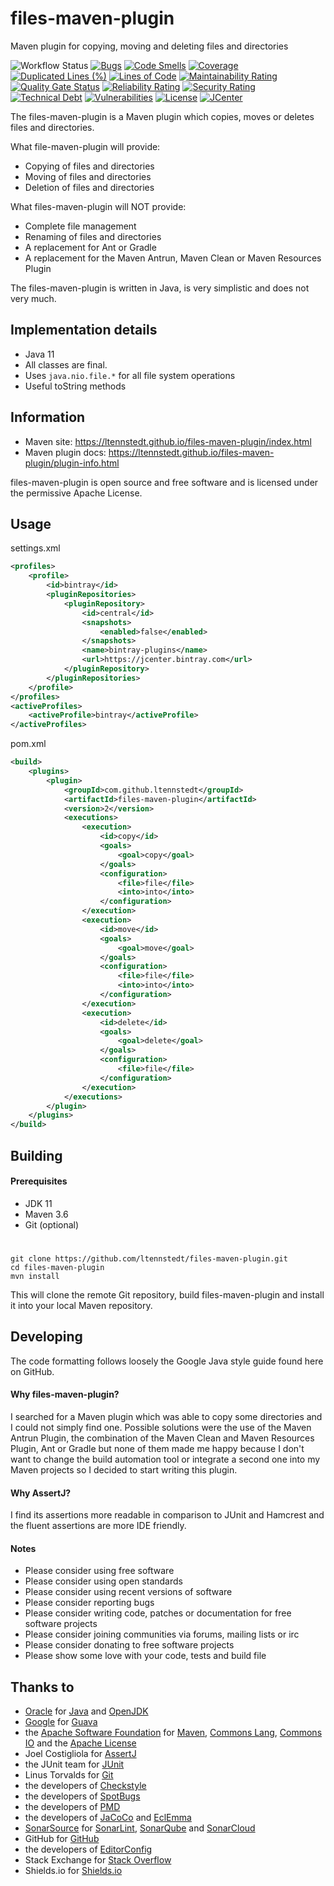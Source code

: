 # files-maven-plugin
Maven plugin for copying, moving and deleting files and directories

![Workflow Status](https://github.com/ltennstedt/files-maven-plugin/workflows/Java%20CI/badge.svg)
[![Bugs](https://sonarcloud.io/api/project_badges/measure?project=ltennstedt_files-maven-plugin&metric=bugs)](https://sonarcloud.io/dashboard?id=ltennstedt_files-maven-plugin)
[![Code Smells](https://sonarcloud.io/api/project_badges/measure?project=ltennstedt_files-maven-plugin&metric=code_smells)](https://sonarcloud.io/dashboard?id=ltennstedt_files-maven-plugin)
[![Coverage](https://sonarcloud.io/api/project_badges/measure?project=ltennstedt_files-maven-plugin&metric=coverage)](https://sonarcloud.io/dashboard?id=ltennstedt_files-maven-plugin)
[![Duplicated Lines (%)](https://sonarcloud.io/api/project_badges/measure?project=ltennstedt_files-maven-plugin&metric=duplicated_lines_density)](https://sonarcloud.io/dashboard?id=ltennstedt_files-maven-plugin)
[![Lines of Code](https://sonarcloud.io/api/project_badges/measure?project=ltennstedt_files-maven-plugin&metric=ncloc)](https://sonarcloud.io/dashboard?id=ltennstedt_files-maven-plugin)
[![Maintainability Rating](https://sonarcloud.io/api/project_badges/measure?project=ltennstedt_files-maven-plugin&metric=sqale_rating)](https://sonarcloud.io/dashboard?id=ltennstedt_files-maven-plugin)
[![Quality Gate Status](https://sonarcloud.io/api/project_badges/measure?project=ltennstedt_files-maven-plugin&metric=alert_status)](https://sonarcloud.io/dashboard?id=ltennstedt_files-maven-plugin)
[![Reliability Rating](https://sonarcloud.io/api/project_badges/measure?project=ltennstedt_files-maven-plugin&metric=reliability_rating)](https://sonarcloud.io/dashboard?id=ltennstedt_files-maven-plugin)
[![Security Rating](https://sonarcloud.io/api/project_badges/measure?project=ltennstedt_files-maven-plugin&metric=security_rating)](https://sonarcloud.io/dashboard?id=ltennstedt_files-maven-plugin)
[![Technical Debt](https://sonarcloud.io/api/project_badges/measure?project=ltennstedt_files-maven-plugin&metric=sqale_index)](https://sonarcloud.io/dashboard?id=ltennstedt_files-maven-plugin)
[![Vulnerabilities](https://sonarcloud.io/api/project_badges/measure?project=ltennstedt_files-maven-plugin&metric=vulnerabilities)](https://sonarcloud.io/dashboard?id=ltennstedt_files-maven-plugin)
[![License](https://img.shields.io/badge/license-Apache%20License%202.0-blue.svg)](http://shields.io)
[![JCenter](https://img.shields.io/badge/jcenter-2-green.svg)](http://shields.io)

The files-maven-plugin is a Maven plugin which copies, moves or deletes files and directories.

What file-maven-plugin will provide:
* Copying of files and directories
* Moving of files and directories
* Deletion of files and directories

What files-maven-plugin will NOT provide:
* Complete file management
* Renaming of files and directories
* A replacement for Ant or Gradle
* A replacement for the Maven Antrun, Maven Clean or Maven Resources Plugin

The files-maven-plugin is written in Java, is very simplistic and does not very much.

## Implementation details
* Java 11
* All classes are final.
* Uses `java.nio.file.*` for all file system operations
* Useful toString methods

## Information
* Maven site: https://ltennstedt.github.io/files-maven-plugin/index.html
* Maven plugin docs: https://ltennstedt.github.io/files-maven-plugin/plugin-info.html

files-maven-plugin is open source and free software and is licensed under the permissive Apache License.

## Usage

settings.xml
```xml
<profiles>
    <profile>
        <id>bintray</id>
        <pluginRepositories>
            <pluginRepository>
                <id>central</id>
                <snapshots>
                    <enabled>false</enabled>
                </snapshots>
                <name>bintray-plugins</name>
                <url>https://jcenter.bintray.com</url>
            </pluginRepository>
        </pluginRepositories>
    </profile>
</profiles>
<activeProfiles>
    <activeProfile>bintray</activeProfile>
</activeProfiles>
```

pom.xml
```xml
<build>
    <plugins>
        <plugin>
            <groupId>com.github.ltennstedt</groupId>
            <artifactId>files-maven-plugin</artifactId>
            <version>2</version>
            <executions>
                <execution>
                    <id>copy</id>
                    <goals>
                        <goal>copy</goal>
                    </goals>
                    <configuration>
                        <file>file</file>
                        <into>into</into>
                    </configuration>
                </execution>
                <execution>
                    <id>move</id>
                    <goals>
                        <goal>move</goal>
                    </goals>
                    <configuration>
                        <file>file</file>
                        <into>into</into>
                    </configuration>
                </execution>
                <execution>
                    <id>delete</id>
                    <goals>
                        <goal>delete</goal>
                    </goals>
                    <configuration>
                        <file>file</file>
                    </configuration>
                </execution>
            </executions>
        </plugin>
    </plugins>
</build>
```

## Building

#### Prerequisites
* JDK 11
* Maven 3.6
* Git (optional)
#
    git clone https://github.com/ltennstedt/files-maven-plugin.git
    cd files-maven-plugin
    mvn install

This will clone the remote Git repository, build files-maven-plugin and install it into your local Maven repository.

## Developing
The code formatting follows loosely the Google Java style guide found here on GitHub.    

#### Why files-maven-plugin?
I searched for a Maven plugin which was able to copy some directories and I could not simply find one. Possible 
solutions were the use of the Maven Antrun Plugin, the combination of the Maven Clean and Maven Resources Plugin, 
Ant or Gradle but none of them made me happy because I don't want to change the build automation tool or 
integrate a second one into my Maven projects so I decided to start writing this plugin.

#### Why AssertJ?
I find its assertions more readable in comparison to JUnit and Hamcrest and the fluent assertions are more IDE 
friendly.

#### Notes
* Please consider using free software
* Please consider using open standards
* Please consider using recent versions of software
* Please consider reporting bugs
* Please consider writing code, patches or documentation for free software projects
* Please consider joining communities via forums, mailing lists or irc
* Please consider donating to free software projects
* Please show some love with your code, tests and build file 

## Thanks to
* [Oracle](https://www.oracle.com/) for [Java](https://www.java.com/) and [OpenJDK](https://openjdk.java.net/)
* [Google](https://about.google/) for [Guava](https://github.com/google/guava/)
* the [Apache Software Foundation](http://apache.org/) for [Maven](http://maven.apache.org/), 
[Commons Lang](http://commons.apache.org/proper/commons-lang/), 
[Commons IO](http://commons.apache.org/proper/commons-io/) and the 
[Apache License](http://apache.org/licenses/LICENSE-2.0)
* Joel Costigliola for [AssertJ](https://joel-costigliola.github.io/assertj/)
* the JUnit team for [JUnit](https://junit.org/)
* Linus Torvalds for [Git](https://git-scm.com/)
* the developers of [Checkstyle](https://checkstyle.org/)
* the developers of [SpotBugs](https://spotbugs.github.io/)
* the developers of [PMD](https://pmd.github.io/)
* the developers of [JaCoCo](https://www.eclemma.org/jacoco/index.html) and 
[EclEmma](https://www.eclemma.org/index.html)
* [SonarSource](https://www.sonarsource.com/) for [SonarLint](https://www.sonarlint.org/), 
[SonarQube](https://www.sonarqube.org/) and [SonarCloud](https://sonarcloud.io/)
* GitHub for [GitHub](https://github.com/)
* the developers of [EditorConfig](https://editorconfig.org/)
* Stack Exchange for [Stack Overflow](https://stackoverflow.com/)
* Shields.io for [Shields.io](https://shields.io/)

